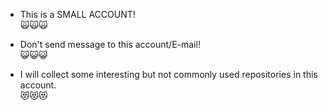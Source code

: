- This is a SMALL ACCOUNT!  
🙀🙀🙀

- Don't send message to this account/E-mail!  
😺😺😺  

- I will collect some interesting but not commonly used repositories in this account.  
😻😻😻
<!---
small4793/small4793 is a ✨ special ✨ repository because its `README.md` (this file) appears on your GitHub profile.
You can click the Preview link to take a look at your changes.
--->
